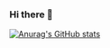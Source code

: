 ### Hi there 👋
[![Anurag's GitHub stats](https://github-readme-stats.vercel.app/api?username=gaasher)](https://github.com/gaasher/github-readme-stats)
